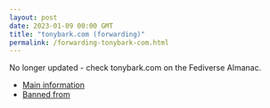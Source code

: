 ```yaml
---
layout: post
date: 2023-01-09 00:00 GMT
title: "tonybark.com (forwarding)"
permalink: /forwarding-tonybark-com.html
---
```


No longer updated - check tonybark.com on the Fediverse Almanac.

* [Main information](https://www.fediversealmanac.com/api/v1/instances/tonybark.com)
* [Banned from](https://www.fediversealmanac.com/api/v1/instances/tonybark.com/banned_from)

